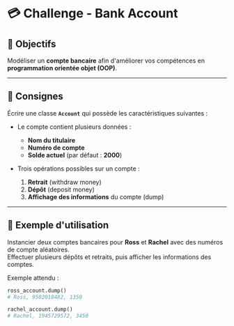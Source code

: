 # 💳 Challenge - Bank Account

## 🎯 Objectifs
Modéliser un **compte bancaire** afin d'améliorer vos compétences en **programmation orientée objet (OOP)**.

---

## 📌 Consignes
Écrire une classe **`Account`** qui possède les caractéristiques suivantes :

- Le compte contient plusieurs données :  
  - **Nom du titulaire**  
  - **Numéro de compte**  
  - **Solde actuel** (par défaut : **2000**)

- Trois opérations possibles sur un compte :  
  1. **Retrait** (withdraw money)  
  2. **Dépôt** (deposit money)  
  3. **Affichage des informations** du compte (dump)

---

## 🏦 Exemple d'utilisation

Instancier deux comptes bancaires pour **Ross** et **Rachel** avec des numéros de compte aléatoires.  
Effectuer plusieurs dépôts et retraits, puis afficher les informations des comptes.

Exemple attendu :

```python
ross_account.dump()
# Ross, 9502018482, 1350

rachel_account.dump()
# Rachel, 1945729572, 3450
